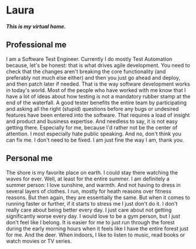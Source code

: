 Laura
=====

***This is my virtual home.***



Professional me
---------------
I am a Software Test Engineer. Currently I do mostly Test Automation because, let's be honest: that is what drives agile development. You need to check that the changes aren't breaking the core functionality (and preferably not much else either) and then you just go ahead and deploy, and then patch later if needed. That is the way software development works in today's world. Most of the people who have worked with me know that I have a lot of ideas about how testing is not a mandatory rubber stamp at the end of the waterfall. A good tester benefits the entire team by participating and asking all the right (stupid) questions before any bugs or undesired features have been entered into the software. That requires a load of insight and product and business expertise. And needless to say, it is not easy getting there. Especially for me, because I'd rather not be the center of attention. I most especially hate public speaking. And no, don't think you can fix me. I don't need to be fixed. I am just fine the way I am, thank you.

Personal me
-----------
The shore is my favorite place on earth. I could stay there watching the waves for ever. Well, at least for the entire summer. I am definitely a summer person: I love sunshine, and warmth. And not having to dress in several layers of clothes. I run, mostly for heath reasons over fitness reasons. But then again, they are essentially the same. But when it comes to running faster or further, if it starts to stress me I just don't do it. I don't really care about being better every day. I just care about not getting significantly worse every day. I would love to be a gym person, but I just don't feel like I belong. It is easier for me to just run through the forest during the early morning hours when it feels like I have the entire forest just for me. And the deer. When indoors, I like to listen to music, read books or watch movies or TV series.
